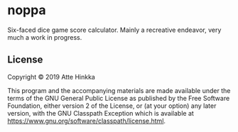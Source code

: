 # noppa

Six-faced dice game score calculator. Mainly a recreative endeavor, very much
a work in progress.


## License

Copyright © 2019 Atte Hinkka

This program and the accompanying materials are made available under the terms
of the GNU General Public License as published by the Free Software
Foundation, either version 2 of the License, or (at your option) any later
version, with the GNU Classpath Exception which is available at
https://www.gnu.org/software/classpath/license.html.

